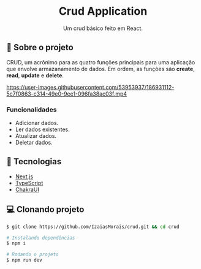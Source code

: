 <h1 align='center'>
   Crud Application
</h1>

<p align="center">Um crud básico feito em React.</p>

## 📃 Sobre o projeto

CRUD, um acrônimo para as quatro funções principais para uma aplicação que envolve armazanamento de dados. Em ordem, as funções são **create**, **read**, **update** e **delete**.


https://user-images.githubusercontent.com/53953937/186931112-5c7f0863-c314-49e0-9ee1-096fa38ac03f.mp4

### Funcionalidades

- Adicionar dados.
- Ler dados existentes.
- Atualizar dados.
- Deletar dados.

## 🚀 Tecnologias

- [Next.js](https://nextjs.org/)
- [TypeScript](https://www.typescriptlang.org/)
- [ChakraUI](https://chakra-ui.com/)

## 💻 Clonando projeto

```bash
$ git clone https://github.com/IzaiasMorais/crud.git && cd crud
```

```bash
# Instalando dependências
$ npm i

# Rodando o projeto
$ npm run dev

```

